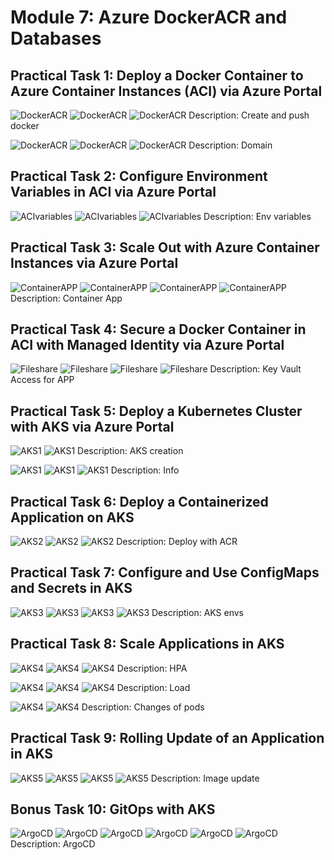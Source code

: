 # Module 7: Azure DockerACR and Databases

## Practical Task 1: Deploy a Docker Container to Azure Container Instances (ACI) via Azure Portal

![DockerACR](task1/docker.png)
![DockerACR](task1/imagepush.png)
![DockerACR](task1/acrui.png)
Description: Create and push docker

![DockerACR](task1/generaldomain.png)
![DockerACR](task1/cnameconfig.png)
![DockerACR](task1/mydomain.png)
Description: Domain

## Practical Task 2: Configure Environment Variables in ACI via Azure Portal

![ACIvariables](task2/envvariables.png)
![ACIvariables](task2/appdeployemnt.png)
![ACIvariables](task2/appcode.png)
Description: Env variables

## Practical Task 3: Scale Out with Azure Container Instances via Azure Portal

![ContainerAPP](task3/containerapp.png)
![ContainerAPP](task3/replicaup.png)
![ContainerAPP](task3/scale.png)
![ContainerAPP](task3/curlverify.png)
Description: Container App

## Practical Task 4: Secure a Docker Container in ACI with Managed Identity via Azure Portal

![Fileshare](task4/managedidentity.png)
![Fileshare](task4/verifykeyavailability.png)
![Fileshare](task4/fromui.png)
![Fileshare](task4/appmi.png)
Description: Key Vault Access for APP

## Practical Task 5: Deploy a Kubernetes Cluster with AKS via Azure Portal

![AKS1](task5/akscreation.png)
![AKS1](task5/aksui.png)
Description: AKS creation

![AKS1](task5/deployinfo.png)
![AKS1](task5/deploynginx.png)
![AKS1](task5/nginxui.png)
Description: Info

## Practical Task 6: Deploy a Containerized Application on AKS

![AKS2](task6/configwithacr.png)
![AKS2](task6/deploynew.png)
![AKS2](task6/successdeploy.png)
Description: Deploy with ACR

## Practical Task 7: Configure and Use ConfigMaps and Secrets in AKS

![AKS3](task7/config.png)
![AKS3](task7/defaultparams.png)
![AKS3](task7/withcmds.png)
![AKS3](task7/apikeyview.png)
Description: AKS envs

## Practical Task 8: Scale Applications in AKS

![AKS4](task8/scale.png)
![AKS4](task8/scaleinfo.png)
![AKS4](task8/hpaapply.png)
Description: HPA

![AKS4](task8/monitoring.png)
![AKS4](task8/watchload.png)
![AKS4](task8/watchload2.png)
Description: Load

![AKS4](task8/statechanges.png)
![AKS4](task8/uilogs.png)
Description: Changes of pods

## Practical Task 9: Rolling Update of an Application in AKS

![AKS5](task9/rollout.png)
![AKS5](task9/setimage.png)
![AKS5](task9/versionchange.png)
![AKS5](task9/colorchange.png)
Description: Image update

## Bonus Task 10: GitOps with AKS

![ArgoCD](task10/creation.png)
![ArgoCD](task10/uiargo.png)
![ArgoCD](task10/appdeploy.png)
![ArgoCD](task10/argodeploy.png)
![ArgoCD](task10/deployappngo.png)
![ArgoCD](task10/results.png)
Description: ArgoCD
